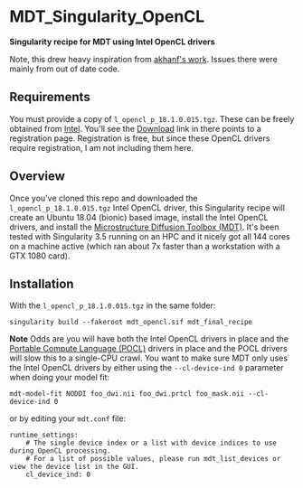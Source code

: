 # MDT_Singularity_OpenCL
**Singularity recipe for MDT using Intel OpenCL drivers**

Note, this drew heavy inspiration from [akhanf's work](https://github.com/akhanf/mdt-singularity). Issues there were mainly from out of date code.  

## Requirements ##
You must provide a copy of `l_opencl_p_18.1.0.015.tgz`. These can be freely obtained from [Intel](https://software.intel.com/content/www/us/en/develop/articles/opencl-drivers.html#cpu-section).  You'll see the [Download](https://registrationcenter.intel.com/en/forms/?productid=3206) link in there points to a registration page.  Registration is free, but since these OpenCL drivers require registration, I am not including them here.

## Overview ##
Once you've cloned this repo and downloaded the `l_opencl_p_18.1.0.015.tgz` Intel OpenCL driver, this Singularity recipe will create an Ubuntu 18.04 (bionic) based image, install the Intel OpenCL drivers, and install the [Microstructure Diffusion Toolbox (MDT)](https://github.com/robbert-harms/MDT).  It's been tested with Singularity 3.5 running on an HPC and it nicely got all 144 cores on a machine active (which ran about 7x faster than a workstation with a GTX 1080 card).

## Installation ##
With the `l_opencl_p_18.1.0.015.tgz` in the same folder:

`singularity build --fakeroot mdt_opencl.sif mdt_final_recipe`

**Note** Odds are you will have both the Intel OpenCL drivers in place and the [Portable Compute Language (POCL)](http://portablecl.org/) drivers in place and the POCL drivers will slow this to a single-CPU crawl. You want to make sure MDT only uses the Intel OpenCL drivers by either using the `--cl-device-ind 0` parameter when doing your model fit:

`mdt-model-fit NODDI foo_dwi.nii foo_dwi.prtcl foo_mask.nii --cl-device-ind 0`

or by editing your `mdt.conf` file:
```
runtime_settings:
    # The single device index or a list with device indices to use during OpenCL processing.
    # For a list of possible values, please run mdt_list_devices or view the device list in the GUI.
    cl_device_ind: 0
```
